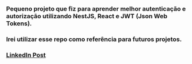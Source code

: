 ### Pequeno projeto que fiz para aprender melhor autenticação e autorização utilizando NestJS, React e JWT (Json Web Tokens). 

### Irei utilizar esse repo como referência para futuros projetos.

### [LinkedIn Post](https://www.linkedin.com/embed/feed/update/urn:li:ugcPost:7259338963620941825)
